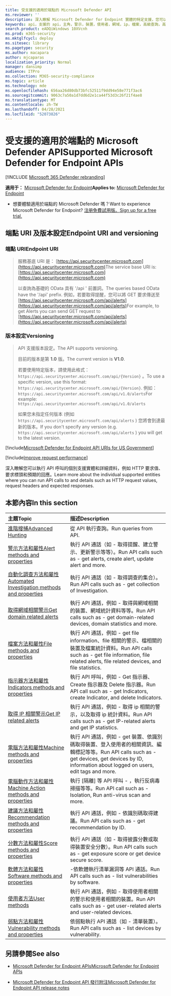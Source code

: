 ```yaml
---
title: 受支援的適用於端點的 Microsoft Defender API
ms.reviewer: ''
description: 深入瞭解 Microsoft Defender for Endpoint 實體的特定支援，您可以在其中建立 API 呼叫。
keywords: api，支援的 api，主角，警示，裝置，使用者，網域，ip，檔案，高級查詢，高級搜尋
search.product: eADQiWindows 10XVcnh
ms.prod: m365-security
ms.mktglfcycl: deploy
ms.sitesec: library
ms.pagetype: security
ms.author: macapara
author: mjcaparas
localization_priority: Normal
manager: dansimp
audience: ITPro
ms.collection: M365-security-compliance
ms.topic: article
ms.technology: mde
ms.openlocfilehash: 656aa26d80db73bfc52511f9dd94e58e771f3ac6
ms.sourcegitcommit: 9063c7a50a1d7dd6d2e1ca44f53d3c26f21f4ae8
ms.translationtype: MT
ms.contentlocale: zh-TW
ms.lasthandoff: 04/28/2021
ms.locfileid: "52073826"
---
```

# <a name="supported-microsoft-defender-for-endpoint-apis"></a><span data-ttu-id="84d27-104">受支援的適用於端點的 Microsoft Defender API</span><span class="sxs-lookup"><span data-stu-id="84d27-104">Supported Microsoft Defender for Endpoint APIs</span></span>

[!INCLUDE [Microsoft 365 Defender rebranding](../../includes/microsoft-defender.md)]

<span data-ttu-id="84d27-105">**適用于：** [Microsoft Defender for Endpoint](https://go.microsoft.com/fwlink/?linkid=2154037)</span><span class="sxs-lookup"><span data-stu-id="84d27-105">**Applies to:** [Microsoft Defender for Endpoint](https://go.microsoft.com/fwlink/?linkid=2154037)</span></span>

- <span data-ttu-id="84d27-106">想要體驗適用於端點的 Microsoft Defender 嗎？</span><span class="sxs-lookup"><span data-stu-id="84d27-106">Want to experience Microsoft Defender for Endpoint?</span></span> [<span data-ttu-id="84d27-107">注册免費試用版。</span><span class="sxs-lookup"><span data-stu-id="84d27-107">Sign up for a free trial.</span></span>](https://www.microsoft.com/microsoft-365/windows/microsoft-defender-atp?ocid=docs-wdatp-exposedapis-abovefoldlink)

## <a name="endpoint-uri-and-versioning"></a><span data-ttu-id="84d27-108">端點 URI 及版本設定</span><span class="sxs-lookup"><span data-stu-id="84d27-108">Endpoint URI and versioning</span></span>

### <a name="endpoint-uri"></a><span data-ttu-id="84d27-109">端點 URI</span><span class="sxs-lookup"><span data-stu-id="84d27-109">Endpoint URI</span></span>

> <span data-ttu-id="84d27-110">服務基底 URI 是： [https://api.securitycenter.microsoft.com](https://api.securitycenter.microsoft.com)</span><span class="sxs-lookup"><span data-stu-id="84d27-110">The service base URI is: [https://api.securitycenter.microsoft.com](https://api.securitycenter.microsoft.com)</span></span>
>
> <span data-ttu-id="84d27-111">以查詢為基礎的 OData 具有 '/api ' 前置詞。</span><span class="sxs-lookup"><span data-stu-id="84d27-111">The queries based OData have the '/api' prefix.</span></span> <span data-ttu-id="84d27-112">例如，若要取得提醒，您可以將 GET 要求傳送至 [https://api.securitycenter.microsoft.com/api/alerts](https://api.securitycenter.microsoft.com/api/alerts)</span><span class="sxs-lookup"><span data-stu-id="84d27-112">For example, to get Alerts you can send GET request to [https://api.securitycenter.microsoft.com/api/alerts](https://api.securitycenter.microsoft.com/api/alerts)</span></span>

### <a name="versioning"></a><span data-ttu-id="84d27-113">版本設定</span><span class="sxs-lookup"><span data-stu-id="84d27-113">Versioning</span></span>

> <span data-ttu-id="84d27-114">API 支援版本設定。</span><span class="sxs-lookup"><span data-stu-id="84d27-114">The API supports versioning.</span></span>
>
> <span data-ttu-id="84d27-115">目前的版本是第 **1.0** 版。</span><span class="sxs-lookup"><span data-stu-id="84d27-115">The current version is **V1.0**.</span></span>
>
> <span data-ttu-id="84d27-116">若要使用特定版本，請使用此格式： `https://api.securitycenter.microsoft.com/api/{Version}` 。</span><span class="sxs-lookup"><span data-stu-id="84d27-116">To use a specific version, use this format: `https://api.securitycenter.microsoft.com/api/{Version}`.</span></span> <span data-ttu-id="84d27-117">例如：`https://api.securitycenter.microsoft.com/api/v1.0/alerts`</span><span class="sxs-lookup"><span data-stu-id="84d27-117">For example: `https://api.securitycenter.microsoft.com/api/v1.0/alerts`</span></span>
>
> <span data-ttu-id="84d27-118">如果您未指定任何版本 (例如 `https://api.securitycenter.microsoft.com/api/alerts` ) 您將會到達最新的版本。</span><span class="sxs-lookup"><span data-stu-id="84d27-118">If you don't specify any version (e.g. `https://api.securitycenter.microsoft.com/api/alerts` ) you will get to the latest version.</span></span>

[!include[Microsoft Defender for Endpoint API URIs for US Government](../../includes/microsoft-defender-api-usgov.md)]

[!include[Improve request performance](../../includes/improve-request-performance.md)]

<span data-ttu-id="84d27-119">深入瞭解您可以執行 API 呼叫的個別支援實體和詳細資料，例如 HTTP 要求值、要求標頭和預期的回應。</span><span class="sxs-lookup"><span data-stu-id="84d27-119">Learn more about the individual supported entities where you can run API calls to and details such as HTTP request values, request headers and expected responses.</span></span>

## <a name="in-this-section"></a><span data-ttu-id="84d27-120">本節內容</span><span class="sxs-lookup"><span data-stu-id="84d27-120">In this section</span></span>

<span data-ttu-id="84d27-121">主題</span><span class="sxs-lookup"><span data-stu-id="84d27-121">Topic</span></span> | <span data-ttu-id="84d27-122">描述</span><span class="sxs-lookup"><span data-stu-id="84d27-122">Description</span></span>
:---|:---
[<span data-ttu-id="84d27-123">進階搜捕</span><span class="sxs-lookup"><span data-stu-id="84d27-123">Advanced Hunting</span></span>](run-advanced-query-api.md) | <span data-ttu-id="84d27-124">從 API 執行查詢。</span><span class="sxs-lookup"><span data-stu-id="84d27-124">Run queries from API.</span></span>
[<span data-ttu-id="84d27-125">警示方法和屬性</span><span class="sxs-lookup"><span data-stu-id="84d27-125">Alert methods and properties</span></span>](alerts.md) | <span data-ttu-id="84d27-126">執行 API 通話（如 \- 取得提醒、建立警示、更新警示等等）。</span><span class="sxs-lookup"><span data-stu-id="84d27-126">Run API calls such as \- get alerts, create alert, update alert and more.</span></span>
[<span data-ttu-id="84d27-127">自動化調查方法和屬性</span><span class="sxs-lookup"><span data-stu-id="84d27-127">Automated Investigation methods and properties</span></span>](investigation.md) | <span data-ttu-id="84d27-128">執行 API 通話（如 \- 取得調查的集合）。</span><span class="sxs-lookup"><span data-stu-id="84d27-128">Run API calls such as \- get collection of Investigation.</span></span>
[<span data-ttu-id="84d27-129">取得網域相關警示</span><span class="sxs-lookup"><span data-stu-id="84d27-129">Get domain related alerts</span></span>](get-domain-related-alerts.md) | <span data-ttu-id="84d27-130">執行 API 通話，例如 \- 取得與網域相關的裝置、網域統計資料等等。</span><span class="sxs-lookup"><span data-stu-id="84d27-130">Run API calls such as \- get domain-related devices, domain statistics and more.</span></span>
[<span data-ttu-id="84d27-131">檔案方法和屬性</span><span class="sxs-lookup"><span data-stu-id="84d27-131">File methods and properties</span></span>](files.md) | <span data-ttu-id="84d27-132">執行 API 通話，例如 \- get file information、file 相關的警示、檔相關的裝置及檔案統計資料。</span><span class="sxs-lookup"><span data-stu-id="84d27-132">Run API calls such as \- get file information, file related alerts, file related devices, and file statistics.</span></span>
[<span data-ttu-id="84d27-133">指示器方法和屬性</span><span class="sxs-lookup"><span data-stu-id="84d27-133">Indicators methods and properties</span></span>](ti-indicator.md) | <span data-ttu-id="84d27-134">執行 API 呼叫，例如 \- Get 指示器、Create 指示器及 Delete 指示器。</span><span class="sxs-lookup"><span data-stu-id="84d27-134">Run API call such as \- get Indicators, create Indicator, and delete Indicators.</span></span>
[<span data-ttu-id="84d27-135">取得 IP 相關警示</span><span class="sxs-lookup"><span data-stu-id="84d27-135">Get IP related alerts</span></span>](get-ip-related-alerts.md) | <span data-ttu-id="84d27-136">執行 API 通話，例如 \- 取得 ip 相關的警示，以及取得 ip 統計資料。</span><span class="sxs-lookup"><span data-stu-id="84d27-136">Run API calls such as \- get IP-related alerts and get IP statistics.</span></span>
[<span data-ttu-id="84d27-137">電腦方法和屬性</span><span class="sxs-lookup"><span data-stu-id="84d27-137">Machine methods and properties</span></span>](machine.md) | <span data-ttu-id="84d27-138">執行 API 通話，例如 \- get 裝置、依識別碼取得裝置、登入使用者的相關資訊、編輯標記等等。</span><span class="sxs-lookup"><span data-stu-id="84d27-138">Run API calls such as \- get devices, get devices by ID, information about logged on users, edit tags and more.</span></span>
[<span data-ttu-id="84d27-139">電腦動作方法和屬性</span><span class="sxs-lookup"><span data-stu-id="84d27-139">Machine Action methods and properties</span></span>](machineaction.md) | <span data-ttu-id="84d27-140">執行 [隔離] 等 API 呼叫 \- ，執行反病毒掃描等等。</span><span class="sxs-lookup"><span data-stu-id="84d27-140">Run API call such as \- Isolation, Run anti-virus scan and more.</span></span>
[<span data-ttu-id="84d27-141">建議方法和屬性</span><span class="sxs-lookup"><span data-stu-id="84d27-141">Recommendation methods and properties</span></span>](recommendation.md) | <span data-ttu-id="84d27-142">執行 API 通話，例如 \- 依識別碼取得建議。</span><span class="sxs-lookup"><span data-stu-id="84d27-142">Run API calls such as \- get recommendation by ID.</span></span>
[<span data-ttu-id="84d27-143">分數方法和屬性</span><span class="sxs-lookup"><span data-stu-id="84d27-143">Score methods and properties</span></span>](score.md) | <span data-ttu-id="84d27-144">執行 API 通話（如 \- 取得披露分數或取得裝置安全分數）。</span><span class="sxs-lookup"><span data-stu-id="84d27-144">Run API calls such as \- get exposure score or get device secure score.</span></span>
[<span data-ttu-id="84d27-145">軟體方法和屬性</span><span class="sxs-lookup"><span data-stu-id="84d27-145">Software methods and properties</span></span>](software.md) | <span data-ttu-id="84d27-146">\-依軟體執行清單漏洞等 API 通話。</span><span class="sxs-lookup"><span data-stu-id="84d27-146">Run API calls such as \- list vulnerabilities by software.</span></span>
[<span data-ttu-id="84d27-147">使用者方法</span><span class="sxs-lookup"><span data-stu-id="84d27-147">User methods</span></span>](user.md) | <span data-ttu-id="84d27-148">執行 API 通話，例如 \- 取得使用者相關的警示和使用者相關的裝置。</span><span class="sxs-lookup"><span data-stu-id="84d27-148">Run API calls such as \- get user-related alerts and user-related devices.</span></span>
[<span data-ttu-id="84d27-149">弱點方法和屬性</span><span class="sxs-lookup"><span data-stu-id="84d27-149">Vulnerability methods and properties</span></span>](vulnerability.md) | <span data-ttu-id="84d27-150">依弱點執行 API 通話（如 \- 清單裝置）。</span><span class="sxs-lookup"><span data-stu-id="84d27-150">Run API calls such as \- list devices by vulnerability.</span></span>

## <a name="see-also"></a><span data-ttu-id="84d27-151">另請參閱</span><span class="sxs-lookup"><span data-stu-id="84d27-151">See also</span></span>

- [<span data-ttu-id="84d27-152">Microsoft Defender for Endpoint APIs</span><span class="sxs-lookup"><span data-stu-id="84d27-152">Microsoft Defender for Endpoint APIs</span></span>](apis-intro.md)

- [<span data-ttu-id="84d27-153">Microsoft Defender for Endpoint API 發行附注</span><span class="sxs-lookup"><span data-stu-id="84d27-153">Microsoft Defender for Endpoint API release notes</span></span>](api-release-notes.md)
